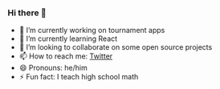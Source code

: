 ### Hi there 👋

- 🔭 I’m currently working on tournament apps
- 🌱 I’m currently learning React
- 👯 I’m looking to collaborate on some open source projects
- 📫 How to reach me: [Twitter](https://twitter.com/mathbraddock)
- 😄 Pronouns: he/him
- ⚡ Fun fact: I teach high school math

